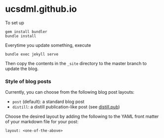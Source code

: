 # ucsdml.github.io

To set up
```
gem install bundler
bundle install
```

Everytime you update something, execute
```
bundle exec jekyll serve
```

Then copy the contents in the `_site` directory to the master branch to update the blog.

### Style of blog posts

Currently, you can choose from the following blog post layouts:

- `post` (default): a standard blog post
- `distill`: a distill publication-like post (see [distill.pub](https://distill.pub/))

Choose the desired layout by adding the following to the YAML front matter of your markdown file for your post:

``` 
layout: <one-of-the-above>
```
